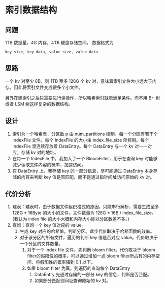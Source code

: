 # 索引数据结构

## 问题
1TB 数据量，4G 内存，4TB 硬盘存储空间。
数据格式为
```
key_size, key_data, value_size, value_data
```

## 思路
一个 kv 对至少 8B，则 1TB 至多 128G 个 kv 对，意味着索引文件大小远大于内存。因此将索引文件变成很多个小文件。

另外在建索引之后只需要进行读操作，所以哈希索引就能满足条件。而不用 B+ 树或者 LSM 树这样复杂的数据结构。

## 设计
1. 索引为一个哈希表，分区数 p 由 num_partitions 控制。每一个分区有若干个 IndexFile 文件。每个 IndexFile 的大小由 index_file_size 所控制。每个 IndexFile 里连续存放着 DataEntry。每个 DataEntry 与一个 kv 对一一对应，存储 kv 对的地址。
2. 在每一个 IndexFile 中，我加入了一个 BloomFilter，用于在查询 key 时能够减少读取文件内容的概率，加速访问。
3. 在 DataEntry 上，我存储 key 的一部分信息，尽可能通过 DataEntry 本身存储的内容来判断 key 值是否匹配，而不是通过指针间址访问原始的 kv 对。

## 代价分析
1. 建表：建表时，由于数据文件组织格式的原因，只能串行解析，需要生成至多 128G * 16Byte 的大小的文件，文件数量为 128G * 16B / index_file_size。(我认为 index file 的大小大概和内存大小除以分区数差不多。)
2. 查询：查询一个 key 值对应的 value。
   1. 生成 key 对应的哈希值，判断分区。此步代价取决于哈希函数的效率。
   2. 对于该分区的所有文件，遍历的判断 key 值是否对应 value。代价取决于一个分区的文件数量。
      1. 对于一个 index file 文件，先判断 bloom filter。代价取决于 bloom filter的假阳性的概率，可以通过增加一点 bloom filter所占有的内存空间，将假阳性的概率降到 0.1 以下。
      2. 如果 bloom filter 为真，则遍历的查询每个 DataEntry
         1. DataEntry 先通过存储的一部分 key 的信息，判断是否匹配。
         2. 如果部分匹配则间址查询原始的 kv 对。